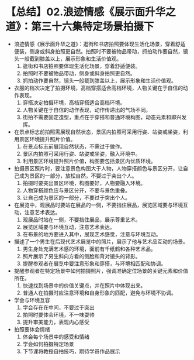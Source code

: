 # 【总结】02.浪迹情感《展示面升华之道》：第三十六集特定场景拍摄下

-   浪迹情感《展示面升华之道》：逛街和书店拍照要体现生活化场景，穿着舒适便装，侧身或斜身拍照更自然。拍照时不要被物品带动，抓拍动作要自然，镜头一般截到膝盖以上，展示形象和生活价值观。
    1.  逛街和书店拍照要体现生活化场景，穿着舒适便装。
    2.  拍照时不要被物品带动，侧身或斜身拍照更自然。
    3.  抓拍动作要自然，镜头一般截到膝盖以上，展示形象和生活价值观。
-   衣服的档次决定了拍摄环境，高档穿搭适合高档环境，人物关键在于自信的动作表现。
    1.  穿搭决定拍摄环境，高档穿搭适合高档环境。
    2.  人物关键在于自信的动作表现，动作传递出的气场不同。
    3.  街拍不需要固定造型，重点在于穿搭和普通环境构图，动态元素和即兴发挥。
-   在景点标志前拍照需展现自然状态，景区内拍照可采用行姿、站姿或坐姿，利用景区环境提升照片价值。
    1.  在景点标志前展现自然状态，不需过于做作。
    2.  景区内拍照可采用行姿、站姿或坐姿，融入环境中。
    3.  利用景区环境提升照片价值，构图要包括景区内优质环境。
-   拍摄景区照片时，要注意景色构图大于人物，人物穿搭颜色与景区分开，让自己成为景区的一部分，放松自然，不要过于突出个人。
    1.  拍摄时要突出景区环境，构图要好，人物要融入环境。
    2.  人物穿搭颜色应与景区分开，不要与景色重叠。
    3.  让自己成为景区的一部分，不要过于突出个人。
-   在展览中，观展品时要站在展品的一侧，不要挡住展品，展览区域要与环境互动，注意艺术表达。
    1.  观展品时站在一侧，不要挡住展品，展示尊重艺术。
    2.  展览区域要与环境互动，注意艺术表达。
    3.  在布景的地方要进入其中，展现艺术感觉，注意与环境互动。
-   描述了一个男生在后现代艺术展览中的照片，展示了他与艺术品互动的场景。
    1.  男生身处充满艺术感的环境，面前有千纸鹤和各种艺术品。
    2.  照片展示了男生斜向方看的侧脸和背对镜头的背影。
    3.  提醒参观者在展览中要注意形象和穿搭，与环境相匹配和协调。
-   提醒参观者在特定场景中如何拍摄照片，强调准确定位场景的关键元素和价值所在。
    1.  快速找到场景中的价值关键点，并在照片中体现出来。
    2.  普通人在拍摄时应注意环境和自身形象的匹配，避免与环境不协调。
-   学会与环境互容
    1.  学会存在在中间，不要过于突出
    2.  拍照时要体会环境，不一味耍帅
    3.  提升审美能力，表现内心感受
-   拍照要体会情绪
    1.  体会每个场景中的感受和情绪
    2.  学会如何拍摄特定场景
    3.  下节课将教授自拍技巧，期待学员作品展示